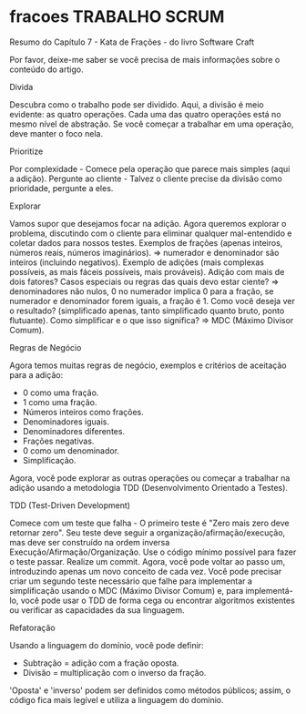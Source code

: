 # fracoes TRABALHO SCRUM

Resumo do Capítulo 7 - Kata de Frações - do livro Software Craft

Por favor, deixe-me saber se você precisa de mais informações sobre o conteúdo do artigo.


Divida

Descubra como o trabalho pode ser dividido. Aqui, a divisão é meio evidente: as quatro operações. Cada uma das quatro operações está no mesmo nível de abstração. Se você começar a trabalhar em uma operação, deve manter o foco nela.


Prioritize

Por complexidade - Comece pela operação que parece mais simples (aqui a adição).
Pergunte ao cliente - Talvez o cliente precise da divisão como prioridade, pergunte a eles.


Explorar

Vamos supor que desejamos focar na adição.
Agora queremos explorar o problema, discutindo com o cliente para eliminar qualquer mal-entendido e coletar dados para nossos testes.
Exemplos de frações (apenas inteiros, números reais, números imaginários). => numerador e denominador são inteiros (incluindo negativos).
Exemplo de adições (mais complexas possíveis, as mais fáceis possíveis, mais prováveis).
Adição com mais de dois fatores?
Casos especiais ou regras das quais devo estar ciente? => denominadores não nulos, 0 no numerador implica 0 para a fração, se numerador e denominador forem iguais, a fração é 1.
Como você deseja ver o resultado? (simplificado apenas, tanto simplificado quanto bruto, ponto flutuante).
Como simplificar e o que isso significa? => MDC (Máximo Divisor Comum).


Regras de Negócio

Agora temos muitas regras de negócio, exemplos e critérios de aceitação para a adição:
   - 0 como uma fração.
   - 1 como uma fração.
   - Números inteiros como frações.
   - Denominadores iguais.
   - Denominadores diferentes.
   - Frações negativas.
   - 0 como um denominador.
   - Simplificação.

Agora, você pode explorar as outras operações ou começar a trabalhar na adição usando a metodologia TDD (Desenvolvimento Orientado a Testes).


TDD (Test-Driven Development)

Comece com um teste que falha - O primeiro teste é "Zero mais zero deve retornar zero". Seu teste deve seguir a organização/afirmação/execução, mas deve ser construído na ordem inversa Execução/Afirmação/Organização.
Use o código mínimo possível para fazer o teste passar.
	Realize um commit.
Agora, você pode voltar ao passo um, introduzindo apenas um novo conceito de cada vez.
Você pode precisar criar um segundo teste necessário que falhe para implementar a simplificação usando o MDC (Máximo Divisor Comum) e, para implementá-lo, você pode usar o TDD de forma cega ou encontrar algoritmos existentes ou verificar as capacidades da sua linguagem.


Refatoração

Usando a linguagem do domínio, você pode definir:
   - Subtração = adição com a fração oposta.
   - Divisão = multiplicação com o inverso da fração.

'Oposta' e 'inverso' podem ser definidos como métodos públicos; assim, o código fica mais legível e utiliza a linguagem do domínio.

